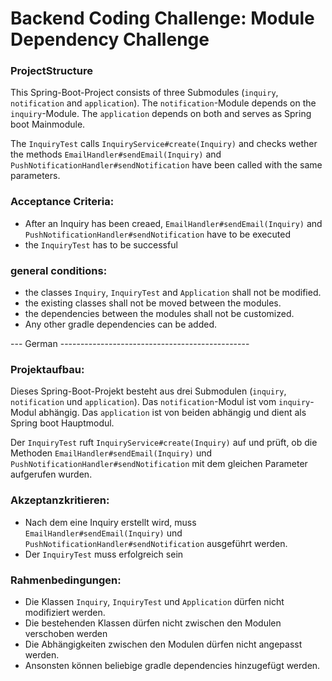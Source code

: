 # Backend Coding Challenge: Module Dependency Challenge

### ProjectStructure
This Spring-Boot-Project consists of three Submodules (`inquiry`, `notification` and `application`). 
The `notification`-Module depends on the `inquiry`-Module. The `application` depends on both and serves as Spring boot Mainmodule.

The `InquiryTest` calls `InquiryService#create(Inquiry)` and checks wether the methods `EmailHandler#sendEmail(Inquiry)`
and `PushNotificationHandler#sendNotification` have been called with the same parameters.

### Acceptance Criteria: 
 - After an Inquiry has been creaed, `EmailHandler#sendEmail(Inquiry)` and `PushNotificationHandler#sendNotification` have to be executed
 - the `InquiryTest` has to be successful
 
### general conditions:
 - the classes `Inquiry`, `InquiryTest` and `Application` shall not be modified.
 - the existing classes shall not be moved between the modules.
 - the dependencies between the modules shall not be customized.
 - Any other gradle dependencies can be added.
 
 

--- German -----------------------------------------------

### Projektaufbau:
Dieses Spring-Boot-Projekt besteht aus drei Submodulen (`inquiry`, `notification` und `application`). 
Das `notification`-Modul ist vom `inquiry`-Modul abhängig. Das `application` ist von beiden abhängig und dient als Spring boot Hauptmodul.

Der `InquiryTest` ruft `InquiryService#create(Inquiry)` auf und prüft, ob die Methoden `EmailHandler#sendEmail(Inquiry)`
und `PushNotificationHandler#sendNotification` mit dem gleichen Parameter aufgerufen wurden.

### Akzeptanzkritieren: 
 - Nach dem eine Inquiry erstellt wird, muss `EmailHandler#sendEmail(Inquiry)` und `PushNotificationHandler#sendNotification` ausgeführt werden.
 - Der `InquiryTest` muss erfolgreich sein
 
### Rahmenbedingungen:
 - Die Klassen `Inquiry`, `InquiryTest` und `Application` dürfen nicht modifiziert werden.
 - Die bestehenden Klassen dürfen nicht zwischen den Modulen verschoben werden
 - Die Abhängigkeiten zwischen den Modulen dürfen nicht angepasst werden.
 - Ansonsten können beliebige gradle dependencies hinzugefügt werden. 
 
